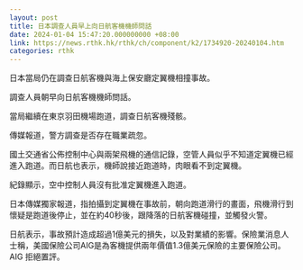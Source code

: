 ```yaml
---
layout: post
title: 日本調查人員早上向日航客機機師問話
date: 2024-01-04 15:47:20.000000000 +08:00
link: https://news.rthk.hk/rthk/ch/component/k2/1734920-20240104.htm
categories: rthk
---
```


日本當局仍在調查日航客機與海上保安廳定翼機相撞事故。

調查人員朝早向日航客機機師問話。

當局繼續在東京羽田機場跑道，調查日航客機殘骸。

傳媒報道，警方調查是否存在職業疏忽。

國土交通省公佈控制中心與兩架飛機的通信記錄，空管人員似乎不知道定翼機已經進入跑道。而日航也表示，機師說接近跑道時，肉眼看不到定翼機。

紀錄顯示，空中控制人員沒有批准定翼機進入跑道。

日本傳媒獨家報道，指拍攝到定翼機在事故前，朝向跑道滑行的畫面，飛機滑行到懷疑是跑道後停止，並在約40秒後，跟降落的日航客機碰撞，並觸發火警。

日航表示，事故預計造成超過1億美元的損失，以及對業績的影響。保險業消息人士稱，美國保險公司AIG是為客機提供兩年價值1.3億美元保險的主要保險公司。AIG 拒絕置評。
